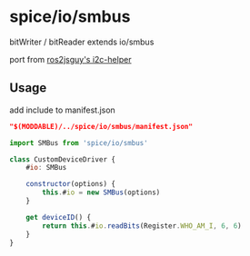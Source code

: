 spice/io/smbus
================

bitWriter / bitReader extends io/smbus

port from [ros2jsguy's i2c-helper](https://github.com/ros2jsguy/mpu6050-motion-data/blob/main/src/i2c-helper.ts)

Usage
----------------
add include to manifest.json

```json
"$(MODDABLE)/../spice/io/smbus/manifest.json"
```

```javascript
import SMBus from 'spice/io/smbus'

class CustomDeviceDriver {
    #io: SMBus

    constructor(options) {
        this.#io = new SMBus(options)
    }

    get deviceID() {
		return this.#io.readBits(Register.WHO_AM_I, 6, 6)
	}
}
```
